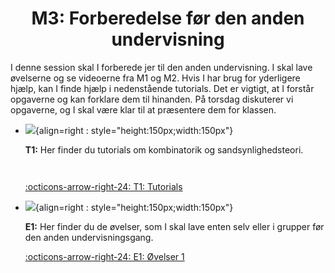 <h1 align="center">M3: Forberedelse før den anden undervisning</h1>

I denne session skal I forberede jer til den anden undervisning. I skal lave øvelserne og se videoerne fra M1 og M2. Hvis I har brug for yderligere hjælp, kan I finde hjælp i nedenstående tutorials. Det er vigtigt, at I forstår opgaverne og kan forklare dem til hinanden. På torsdag diskuterer vi opgaverne, og I skal være klar til at præsentere dem for klassen.

<div class="grid cards" markdown>

- ![](/MSE1_DK_25/billeder/tutorial.png){align=right : style="height:150px;width:150px"}
    
    **T1:** Her finder du tutorials om kombinatorik og sandsynlighedsteori.
    
    <span style="display:block; height:1em;"></span>

    [:octicons-arrow-right-24: T1: Tutorials](T1.md)

- ![](/MSE1_DK_25/billeder/oevelser.webp){align=right : style="height:150px;width:150px"}

    **E1:** Her finder du de øvelser, som I skal lave enten selv eller i grupper før den anden undervisningsgang.

    [:octicons-arrow-right-24: E1: Øvelser 1](E1.md)
</div>
